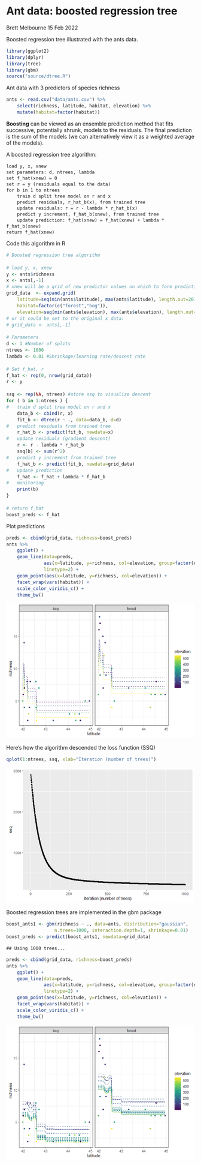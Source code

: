 Ant data: boosted regression tree
================
Brett Melbourne
15 Feb 2022

Boosted regression tree illustrated with the ants data.

``` r
library(ggplot2)
library(dplyr)
library(tree)
library(gbm)
source("source/dtree.R")
```

Ant data with 3 predictors of species richness

``` r
ants <- read.csv("data/ants.csv") %>% 
    select(richness, latitude, habitat, elevation) %>% 
    mutate(habitat=factor(habitat))
```

**Boosting** can be viewed as an ensemble prediction method that fits
successive, potentially shrunk, models to the residuals. The final
prediction is the sum of the models (we can alternatively view it as a
weighted average of the models).

A boosted regression tree algorithm:

    load y, x, xnew
    set parameters: d, ntrees, lambda
    set f_hat(xnew) = 0
    set r = y (residuals equal to the data)
    for b in 1 to ntrees
        train d split tree model on r and x
        predict residuals, r_hat_b(x), from trained tree  
        update residuals: r = r - lambda * r_hat_b(x)
        predict y increment, f_hat_b(xnew), from trained tree
        update prediction: f_hat(xnew) = f_hat(xnew) + lambda * f_hat_b(xnew)
    return f_hat(xnew)

Code this algorithm in R

``` r
# Boosted regression tree algorithm

# load y, x, xnew
y <- ants$richness
x <- ants[,-1]
# xnew will be a grid of new predictor values on which to form predictions:
grid_data  <- expand.grid(
    latitude=seq(min(ants$latitude), max(ants$latitude), length.out=201),
    habitat=factor(c("forest","bog")),
    elevation=seq(min(ants$elevation), max(ants$elevation), length.out=51))
# or it could be set to the original x data:
# grid_data <- ants[,-1]

# Parameters
d <- 1 #Number of splits
ntrees <- 1000
lambda <- 0.01 #Shrinkage/learning rate/descent rate

# Set f_hat, r
f_hat <- rep(0, nrow(grid_data))
r <- y

ssq <- rep(NA, ntrees) #store ssq to visualize descent
for ( b in 1:ntrees ) {
#   train d split tree model on r and x
    data_b <- cbind(r, x)
    fit_b <- dtree(r ~ ., data=data_b, d=d)
#   predict residuals from trained tree
    r_hat_b <- predict(fit_b, newdata=x)
#   update residuals (gradient descent)
    r <- r - lambda * r_hat_b
    ssq[b] <- sum(r^2)
#   predict y increment from trained tree
    f_hat_b <- predict(fit_b, newdata=grid_data)
#   update prediction
    f_hat <- f_hat + lambda * f_hat_b
#   monitoring
    print(b)
}

# return f_hat
boost_preds <- f_hat
```

Plot predictions

``` r
preds <- cbind(grid_data, richness=boost_preds)
ants %>% 
    ggplot() +
    geom_line(data=preds, 
              aes(x=latitude, y=richness, col=elevation, group=factor(elevation)),
              linetype=2) +
    geom_point(aes(x=latitude, y=richness, col=elevation)) +
    facet_wrap(vars(habitat)) +
    scale_color_viridis_c() +
    theme_bw()
```

![](06_2_ants_boost_files/figure-gfm/unnamed-chunk-4-1.png)<!-- -->

Here’s how the algorithm descended the loss function (SSQ)

``` r
qplot(1:ntrees, ssq, xlab="Iteration (number of trees)")
```

![](06_2_ants_boost_files/figure-gfm/unnamed-chunk-5-1.png)<!-- -->

Boosted regression trees are implemented in the gbm package

``` r
boost_ants1 <- gbm(richness ~ ., data=ants, distribution="gaussian", 
                  n.trees=1000, interaction.depth=1, shrinkage=0.01)
boost_preds <- predict(boost_ants1, newdata=grid_data)
```

    ## Using 1000 trees...

``` r
preds <- cbind(grid_data, richness=boost_preds)
ants %>% 
    ggplot() +
    geom_line(data=preds, 
              aes(x=latitude, y=richness, col=elevation, group=factor(elevation)),
              linetype=2) +
    geom_point(aes(x=latitude, y=richness, col=elevation)) +
    facet_wrap(vars(habitat)) +
    scale_color_viridis_c() +
    theme_bw()
```

![](06_2_ants_boost_files/figure-gfm/unnamed-chunk-6-1.png)<!-- -->
